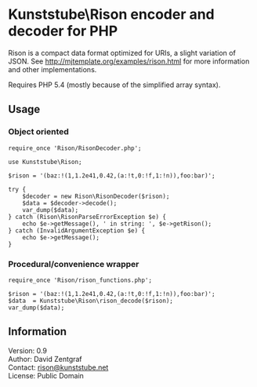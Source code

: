 Kunststube\Rison encoder and decoder for PHP
============================================

Rison is a compact data format optimized for URIs, a slight variation of JSON. See http://mjtemplate.org/examples/rison.html for more information and other implementations.

Requires PHP 5.4 (mostly because of the simplified array syntax).

Usage
-----

### Object oriented ###

    require_once 'Rison/RisonDecoder.php';

    use Kunststube\Rison;

    $rison = '(baz:!(1,1.2e41,0.42,(a:!t,0:!f,1:!n)),foo:bar)';

    try {
        $decoder = new Rison\RisonDecoder($rison);
        $data = $decoder->decode();
        var_dump($data);
    } catch (Rison\RisonParseErrorException $e) {
        echo $e->getMessage(), ' in string: ', $e->getRison();
    } catch (InvalidArgumentException $e) {
        echo $e->getMessage();
    }

### Procedural/convenience wrapper ###

    require_once 'Rison/rison_functions.php';

    $rison = '(baz:!(1,1.2e41,0.42,(a:!t,0:!f,1:!n)),foo:bar)';
    $data  = Kunststube\Rison\rison_decode($rison);
    var_dump($data);

Information
-----------

Version: 0.9  
Author:  David Zentgraf  
Contact: rison@kunststube.net  
License: Public Domain
